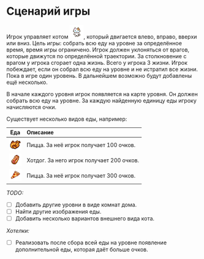 # Сценарий игры <!-- omit in toc -->

Игрок управляет котом ![Кот](scenario/cat.png), который двигается влево, вправо, вверхи или вниз.
Цель игры: собрать всю еду на уровне за определённое время, время игры ограничено. Игрок должен уклоняться от врагов, которые движутся по определённой траектории. За столкновение с врагом у игрока сгорает одна жизнь. Всего у игрока 3 жизни. Игрок побеждает, если он собрал всю еду на уровне и не истратил все жизни.
Пока в игре один уровень. В дальнейшем возможно будут добавлены ещё несколько.

В начале каждого уровня игрок появляется на карте уровня. Он должен собрать всю еду на уровне. За каждую найденную единицу еды игроку начисляются очки.

Существует несколько видов еды, например:

|               Еда               | Описание                                  |
|:-------------------------------:|:------------------------------------------|
| ![Курица](scenario/chicken.png) | Пицца. За неё игрок получает 100 очков.   |
| ![Хотдог](scenario/hotdog.png)  | Хотдог. За него игрок получает 200 очков. |
|  ![Пицца](scenario/pizza.png)   | Пицца. За неё игрок получает 300 очков.   |

_TODO:_

- [ ] Добавить другие уровни в виде комнат дома.
- [ ] Найти другие изображения еды.
- [ ] Добавить несколько вариантов внешнего вида кота.

_Хотелки:_

- [ ] Реализовать после сбора всей еды на уровне появление дополнительной еды, которая даёт больше очков.

